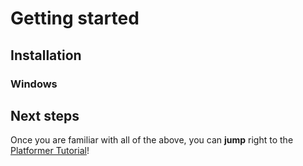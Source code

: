 # Getting started

## Installation

### Windows



## Next steps

Once you are familiar with all of the above, you can **jump** right to the [Platformer Tutorial](/tutorials/platformer)!
